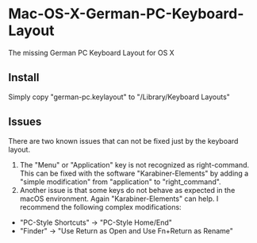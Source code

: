 # Mac-OS-X-German-PC-Keyboard-Layout
The missing German PC Keyboard Layout for OS X

## Install
Simply copy "german-pc.keylayout" to "/Library/Keyboard Layouts"

## Issues
There are two known issues that can not be fixed just by the keyboard layout.
1. The "Menu" or "Application" key is not recognized as right-command.
This can be fixed with the software "Karabiner-Elements" by adding a
"simple modification" from "application" to "right_command".
2. Another issue is that some keys do not behave as expected in the macOS
environment. Again "Karabiner-Elements" can help.
I recommend the following complex modifications:
* "PC-Style Shortcuts" -> "PC-Style Home/End"
* "Finder" -> "Use Return as Open and Use Fn+Return as Rename"
